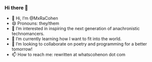 ### Hi there 👋

- 👋 Hi, I’m @MxRaCohen
- 😄 Pronouns: they/them
- 👀 I’m interested in inspiring the next generation of anachronistic technomancers. 
- 🌱 I’m currently learning how I want to fit into the world. 
- 💞️ I’m looking to collaborate on poetry and programming for a better tomorrow! 
- 📫 How to reach me: rewritten at whatscohenon dot com
